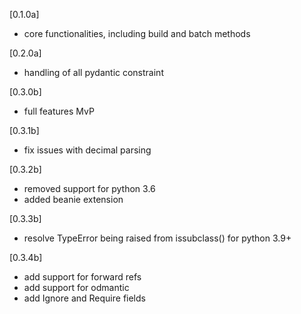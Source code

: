 [0.1.0a]
- core functionalities, including build and batch methods

[0.2.0a]
- handling of all pydantic constraint

[0.3.0b]
- full features MvP

[0.3.1b]
- fix issues with decimal parsing

[0.3.2b]
- removed support for python 3.6
- added beanie extension

[0.3.3b]
- resolve TypeError being raised from issubclass() for python 3.9+

[0.3.4b]
- add support for forward refs
- add support for odmantic
- add Ignore and Require fields
